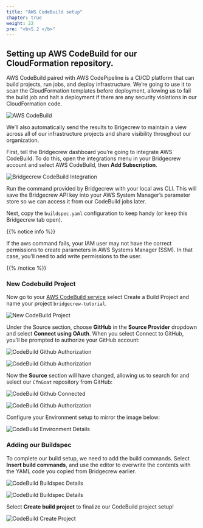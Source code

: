 ```yaml
---
title: "AWS CodeBuild setup"
chapter: true
weight: 22
pre: "<b>5.2 </b>"
---
```


## Setting up AWS CodeBuild for our CloudFormation repository.
AWS CodeBuild paired with AWS CodePipeline is a CI/CD platform that can build projects, run jobs, and deploy infrastructure. We’re going to use it to scan the CloudFormation templates before deployment, allowing us to fail the build job and halt a deployment if there are any security violations in our CloudFormation code.

![AWS CodeBuild](./images/aws-codebuild-home.png "AWS CodeBuild")

We’ll also automatically send the results to Brigecrew  to maintain a view across all of our infrastructure projects and share visibility throughout our organization.

First, tell the Bridgecrew dashboard you’re going to integrate AWS CodeBuild. To do this, open the integrations menu in your Bridgecrew account and select AWS CodeBuild, then **Add Subscription**.

![Bridgecrew CodeBuild Integration](./images/bridgecrew-dash-add-codebuild.png "Bridgecrew CodeBuild Integration")

Run the command provided by Bridgecrew with your local aws CLI. This will save the Bridgecrew API key into your AWS System Manager’s parameter store so we can access it from our CodeBuild jobs later.

Next, copy the `buildspec.yaml` configuration to keep handy (or keep this Bridgecrew tab open).

{{% notice info %}}
<p style='text-align: left;'>
If the aws command fails, your IAM user may not have the correct permissions to create parameters in AWS Systems Manager (SSM). In that case, you’ll need to add write permissions to the user.
</p>
{{% /notice %}}

### New Codebuild Project

Now go to your [AWS CodeBuild service](https://aws.amazon.com/codebuild/) select Create a Build Project and name your project `bridgecrew-tutorial`. 

![New CodeBuild Project](./images/codebuild-create-project-github-1.png "New CodeBuild Project")


Under the Source section, choose **GitHub** in the **Source Provider** dropdown and select **Connect using OAuth**. When you select Connect to GitHub, you’ll be prompted to authorize your GitHub account:

![CodeBuild Github Authorization](./images/codebuild-create-project-github-3.png "Codebuild Github Authorization")

![CodeBuild Github Authorization](./images/codebuild-create-project-github-4.png "Codebuild Github Authorization")

Now the **Source** section will have changed, allowing us to search for and select our `CfnGoat` repository from GitHub:

![CodeBuild Github Connected](./images/codebuild-create-project-github-5.png "CodeBuild Github Connected")

![CodeBuild Github Authorization](./images/codebuild-create-project-github-6.png "CodeBuild Select Github Repository")

Configure your Environment setup to mirror the image below:

![CodeBuild Environment Details](./images/codebuild-create-project-github-11.png "CodeBuild Environment Details")

### Adding our Buildspec 

To complete our build setup, we need to add the build commands. Select **Insert build commands**, and use the editor to overwrite the contents with the YAML code you copied from Bridgecrew earlier. 

![CodeBuild Buildspec Details](./images/codebuild-create-project-github-8.png "CodeBuild Buildspec Details")

![CodeBuild Buildspec Details](./images/codebuild-create-project-github-9.png "CodeBuild Buildspec Details")

Select **Create build project** to finalize our CodeBuild project setup!

![CodeBuild Create Project ](./images/codebuild-create-project-github-10.png "CodeBuild Create Project ")

